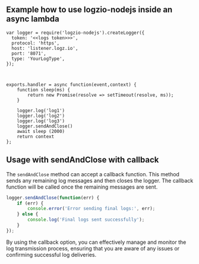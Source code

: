 ## Example how to use logzio-nodejs inside an async lambda

```
var logger = require('logzio-nodejs').createLogger({
  token: '<<logs token>>>',
  protocol: 'https',
  host: 'listener.logz.io',
  port: '8071',
  type: 'YourLogType',
});



exports.handler = async function(event,context) {
	function sleep(ms) {
  		return new Promise(resolve => setTimeout(resolve, ms));
	}

	logger.log('log1')
  	logger.log('log2')
  	logger.log('log3')
 	logger.sendAndClose()
  	await sleep (2000)
	return context
};
```

## Usage with sendAndClose with callback
The `sendAndClose` method can accept a callback function. This method sends any remaining log messages and then closes the logger. The callback function will be called once the remaining messages are sent.

```javascript
logger.sendAndClose(function(err) {
    if (err) {
        console.error('Error sending final logs:', err);
    } else {
        console.log('Final logs sent successfully');
    }
});
```
By using the callback option, you can effectively manage and monitor the log transmission process, ensuring that you are aware of any issues or confirming successful log deliveries.